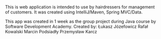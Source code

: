 This is web application is intended to use by hairdressers for management of customers. It was created using IntelliJ/Maven, Spring MVC/Data.

This app was created in 1 week as the group project during Java course by Software Development Academy. Created by:
Łukasz Józefowicz
Rafał Kowalski
Marcin Podsiadły
Przemysław Karcz
